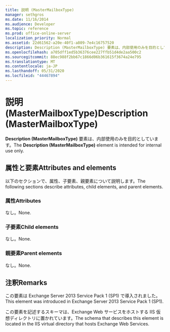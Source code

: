 ```yaml
---
title: 説明 (MasterMailboxType)
manager: sethgros
ms.date: 11/16/2014
ms.audience: Developer
ms.topic: reference
ms.prod: office-online-server
localization_priority: Normal
ms.assetid: 22d61562-a20e-40f1-a809-7e4c16757520
description: Description (MasterMailboxType) 要素は、内部使用のみを目的としています。
ms.openlocfilehash: a705dff1ed5b36376cee227ffb51d4de2aa500c2
ms.sourcegitcommit: 88ec988f2bb67c1866d06b361615f3674a24e795
ms.translationtype: MT
ms.contentlocale: ja-JP
ms.lasthandoff: 05/31/2020
ms.locfileid: "44467894"
---
```

# <a name="description-mastermailboxtype"></a><span data-ttu-id="6e3a8-103">説明 (MasterMailboxType)</span><span class="sxs-lookup"><span data-stu-id="6e3a8-103">Description (MasterMailboxType)</span></span>

<span data-ttu-id="6e3a8-104">**Description (MasterMailboxType)** 要素は、内部使用のみを目的としています。</span><span class="sxs-lookup"><span data-stu-id="6e3a8-104">The **Description (MasterMailboxType)** element is intended for internal use only.</span></span> 

## <a name="attributes-and-elements"></a><span data-ttu-id="6e3a8-105">属性と要素</span><span class="sxs-lookup"><span data-stu-id="6e3a8-105">Attributes and elements</span></span>

<span data-ttu-id="6e3a8-106">以下のセクションで、属性、子要素、親要素について説明します。</span><span class="sxs-lookup"><span data-stu-id="6e3a8-106">The following sections describe attributes, child elements, and parent elements.</span></span>
  
### <a name="attributes"></a><span data-ttu-id="6e3a8-107">属性</span><span class="sxs-lookup"><span data-stu-id="6e3a8-107">Attributes</span></span>

<span data-ttu-id="6e3a8-108">なし。</span><span class="sxs-lookup"><span data-stu-id="6e3a8-108">None.</span></span>
  
### <a name="child-elements"></a><span data-ttu-id="6e3a8-109">子要素</span><span class="sxs-lookup"><span data-stu-id="6e3a8-109">Child elements</span></span>

<span data-ttu-id="6e3a8-110">なし。</span><span class="sxs-lookup"><span data-stu-id="6e3a8-110">None.</span></span>
  
### <a name="parent-elements"></a><span data-ttu-id="6e3a8-111">親要素</span><span class="sxs-lookup"><span data-stu-id="6e3a8-111">Parent elements</span></span>

<span data-ttu-id="6e3a8-112">なし。</span><span class="sxs-lookup"><span data-stu-id="6e3a8-112">None.</span></span>
  
## <a name="remarks"></a><span data-ttu-id="6e3a8-113">注釈</span><span class="sxs-lookup"><span data-stu-id="6e3a8-113">Remarks</span></span>

<span data-ttu-id="6e3a8-114">この要素は Exchange Server 2013 Service Pack 1 (SP1) で導入されました。</span><span class="sxs-lookup"><span data-stu-id="6e3a8-114">This element was introduced in Exchange Server 2013 Service Pack 1 (SP1).</span></span>
  
<span data-ttu-id="6e3a8-115">この要素を記述するスキーマは、Exchange Web サービスをホストする IIS 仮想ディレクトリに置かれています。</span><span class="sxs-lookup"><span data-stu-id="6e3a8-115">The schema that describes this element is located in the IIS virtual directory that hosts Exchange Web Services.</span></span>
  

